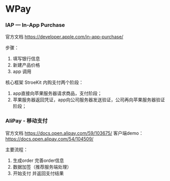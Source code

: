 # WPay

### IAP — In-App Purchase
官方文档 https://developer.apple.com/in-app-purchase/

步骤：
1. 填写银行信息
2. 新建产品价格
3. app 调用

核心框架 StroeKit
内购支付两个阶段：
1. app直接向苹果服务器请求商品，支付阶段；
2. 苹果服务器返回凭证，app向公司服务器发送验证，公司再向苹果服务器验证阶段；

### AliPay - 移动支付

官方文档 https://docs.open.alipay.com/59/103675/
客户端demo：https://docs.open.alipay.com/54/104509/

主要流程：
1. 生成order 完善order信息
2. 数据加签（推荐服务端处理）
3. 开始支付 并返回支付结果
